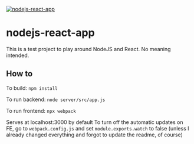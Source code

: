 [![nodejs-react-app](https://circleci.com/gh/nelltqf/nodejs-react-app.svg?style=shield)](https://app.circleci.com/pipelines/github/nelltqf/nodejs-react-app)

# nodejs-react-app

This is a test project to play around NodeJS and React. No meaning intended.

## How to 

To build:
`npm install`

To run backend:
`node server/src/app.js`

To run frontend:
`npx webpack`

Serves at localhost:3000 by default
To turn off the automatic updates on FE, go to `webpack.config.js` and set `module.exports.watch` to false (unless I already changed everything and forgot to update the readme, of course)
